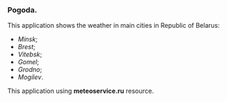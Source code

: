 ### Pogoda.
This application shows the weather in main cities in Republic of Belarus:
- *Minsk*;
- *Brest*;
- *Vitebsk*;
- *Gomel*;
- *Grodno*;
- *Mogilev*.

This application using **meteoservice.ru** resource.
